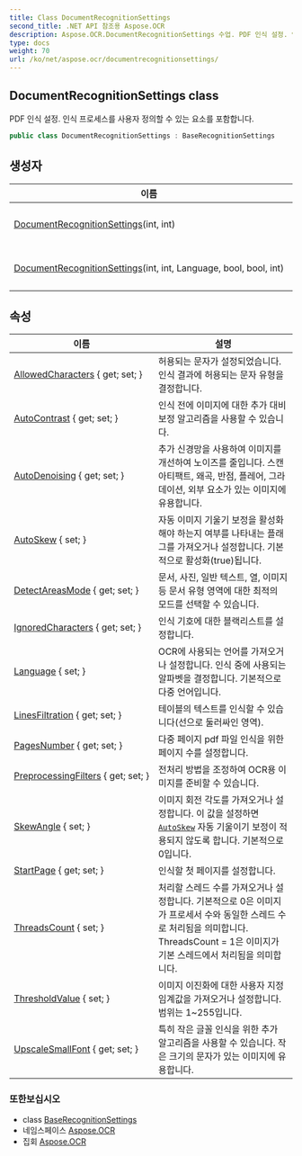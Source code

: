 ```yaml
---
title: Class DocumentRecognitionSettings
second_title: .NET API 참조용 Aspose.OCR
description: Aspose.OCR.DocumentRecognitionSettings 수업. PDF 인식 설정. 인식 프로세스를 사용자 정의할 수 있는 요소를 포함합니다.
type: docs
weight: 70
url: /ko/net/aspose.ocr/documentrecognitionsettings/
---
```

## DocumentRecognitionSettings class

PDF 인식 설정. 인식 프로세스를 사용자 정의할 수 있는 요소를 포함합니다.

```csharp
public class DocumentRecognitionSettings : BaseRecognitionSettings
```

## 생성자

| 이름 | 설명 |
| --- | --- |
| [DocumentRecognitionSettings](documentrecognitionsettings/#constructor)(int, int) | 의 새 인스턴스를 초기화합니다.`DocumentRecognitionSettings` 짧은 속성 집합이 있는 클래스. |
| [DocumentRecognitionSettings](documentrecognitionsettings/#constructor_1)(int, int, Language, bool, bool, int) | 의 새 인스턴스를 초기화합니다.`DocumentRecognitionSettings`전체 속성 세트가 있는 클래스. |

## 속성

| 이름 | 설명 |
| --- | --- |
| [AllowedCharacters](../../aspose.ocr/baserecognitionsettings/allowedcharacters/) { get; set; } | 허용되는 문자가 설정되었습니다. 인식 결과에 허용되는 문자 유형을 결정합니다. |
| [AutoContrast](../../aspose.ocr/baserecognitionsettings/autocontrast/) { get; set; } | 인식 전에 이미지에 대한 추가 대비 보정 알고리즘을 사용할 수 있습니다. |
| [AutoDenoising](../../aspose.ocr/baserecognitionsettings/autodenoising/) { get; set; } | 추가 신경망을 사용하여 이미지를 개선하여 노이즈를 줄입니다. 스캔 아티팩트, 왜곡, 반점, 플레어, 그라데이션, 외부 요소가 있는 이미지에 유용합니다. |
| [AutoSkew](../../aspose.ocr/baserecognitionsettings/autoskew/) { set; } | 자동 이미지 기울기 보정을 활성화해야 하는지 여부를 나타내는 플래그를 가져오거나 설정합니다. 기본적으로 활성화(true)됩니다. |
| [DetectAreasMode](../../aspose.ocr/baserecognitionsettings/detectareasmode/) { get; set; } | 문서, 사진, 일반 텍스트, 열, 이미지 등 문서 유형 영역에 대한 최적의 모드를 선택할 수 있습니다. |
| [IgnoredCharacters](../../aspose.ocr/baserecognitionsettings/ignoredcharacters/) { get; set; } | 인식 기호에 대한 블랙리스트를 설정합니다. |
| [Language](../../aspose.ocr/baserecognitionsettings/language/) { set; } | OCR에 사용되는 언어를 가져오거나 설정합니다.  인식 중에 사용되는 알파벳을 결정합니다. 기본적으로 다중 언어입니다. |
| [LinesFiltration](../../aspose.ocr/baserecognitionsettings/linesfiltration/) { get; set; } | 테이블의 텍스트를 인식할 수 있습니다(선으로 둘러싸인 영역). |
| [PagesNumber](../../aspose.ocr/documentrecognitionsettings/pagesnumber/) { get; set; } | 다중 페이지 pdf 파일 인식을 위한 페이지 수를 설정합니다. |
| [PreprocessingFilters](../../aspose.ocr/baserecognitionsettings/preprocessingfilters/) { get; set; } | 전처리 방법을 조정하여 OCR용 이미지를 준비할 수 있습니다. |
| [SkewAngle](../../aspose.ocr/baserecognitionsettings/skewangle/) { set; } | 이미지 회전 각도를 가져오거나 설정합니다.  이 값을 설정하면[`AutoSkew`](../baserecognitionsettings/autoskew/) 자동 기울이기 보정이 적용되지 않도록 합니다. 기본적으로 0입니다. |
| [StartPage](../../aspose.ocr/documentrecognitionsettings/startpage/) { get; set; } | 인식할 첫 페이지를 설정합니다. |
| [ThreadsCount](../../aspose.ocr/baserecognitionsettings/threadscount/) { set; } | 처리할 스레드 수를 가져오거나 설정합니다. 기본적으로 0은 이미지가 프로세서 수와 동일한 스레드 수로 처리됨을 의미합니다. ThreadsCount = 1은 이미지가 기본 스레드에서 처리됨을 의미합니다. |
| [ThresholdValue](../../aspose.ocr/baserecognitionsettings/thresholdvalue/) { set; } | 이미지 이진화에 대한 사용자 지정 임계값을 가져오거나 설정합니다. 범위는 1~255입니다. |
| [UpscaleSmallFont](../../aspose.ocr/baserecognitionsettings/upscalesmallfont/) { get; set; } | 특히 작은 글꼴 인식을 위한 추가 알고리즘을 사용할 수 있습니다. 작은 크기의 문자가 있는 이미지에 유용합니다. |

### 또한보십시오

* class [BaseRecognitionSettings](../baserecognitionsettings/)
* 네임스페이스 [Aspose.OCR](../../aspose.ocr/)
* 집회 [Aspose.OCR](../../)


